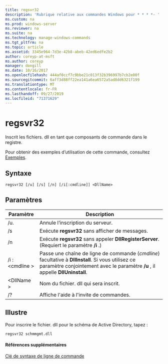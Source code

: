 ```yaml
---
title: regsvr32
description: 'Rubrique relative aux commandes Windows pour * * * *- '
ms.custom: na
ms.prod: windows-server
ms.reviewer: na
ms.suite: na
ms.technology: manage-windows-commands
ms.tgt_pltfrm: na
ms.topic: article
ms.assetid: 3345e964-7d3e-42b8-abeb-42ed6edfe2b2
author: coreyp-at-msft
ms.author: coreyp
manager: dongill
ms.date: 10/16/2017
ms.openlocfilehash: 444af0ccf7c9bbe21c013f32b396997b7cb2e00f
ms.sourcegitcommit: 6aff3d88ff22ea141a6ea6572a5ad8dd6321f199
ms.translationtype: MT
ms.contentlocale: fr-FR
ms.lasthandoff: 09/27/2019
ms.locfileid: "71371629"
---
```

# <a name="regsvr32"></a>regsvr32



Inscrit les fichiers. dll en tant que composants de commande dans le registre.

Pour obtenir des exemples d’utilisation de cette commande, consultez [Exemples](#BKMK_examples).

## <a name="syntax"></a>Syntaxe

```
regsvr32 [/u] [/s] [/n] [/i[:cmdline]] <DllName>
```

## <a name="parameters"></a>Paramètres

|Paramètre|Description|
|---------|-----------|
|/u.|Annule l’inscription du serveur.|
|/s|Exécute **regsvr32** sans afficher de messages.|
|/n|Exécute **regsvr32** sans appeler **DllRegisterServer**. (Requiert le paramètre **/i** .)|
|/i :\<cmdline >|Passe une chaîne de ligne de commande (*cmdline*) facultative à **DllInstall**. Si vous utilisez ce paramètre conjointement avec le paramètre **/u** , il appelle **DllUninstall**.|
|\<DllName >|Nom du fichier. dll qui sera inscrit.|
|/?|Affiche l'aide à l'invite de commandes.|

## <a name="BKMK_examples"></a>Illustre

Pour inscrire le fichier. dll pour le schéma de Active Directory, tapez :
```
regsvr32 schmmgmt.dll
```

#### <a name="additional-references"></a>Références supplémentaires

[Clé de syntaxe de ligne de commande](command-line-syntax-key.md)